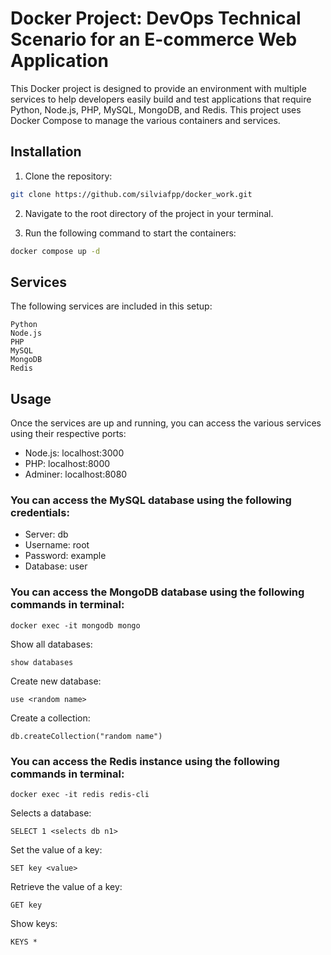# Docker Project: DevOps Technical Scenario for an E-commerce Web Application

This Docker project is designed to provide an environment with multiple services to help developers easily build and test applications that require Python, Node.js, PHP, MySQL, MongoDB, and Redis. This project uses Docker Compose to manage the various containers and services.

## Installation

1. Clone the repository:

```bash
git clone https://github.com/silviafpp/docker_work.git
```
2. Navigate to the root directory of the project in your terminal.

3. Run the following command to start the containers:

```bash
docker compose up -d
```
## Services
The following services are included in this setup:

    Python
    Node.js
    PHP
    MySQL
    MongoDB
    Redis
    
## Usage

Once the services are up and running, you can access the various services using their respective ports:

- Node.js: localhost:3000
- PHP: localhost:8000
- Adminer: localhost:8080

### You can access the MySQL database using the following credentials:

- Server: db
- Username: root
- Password: example
- Database: user

### You can access the MongoDB database using the following commands in terminal:

```
docker exec -it mongodb mongo
```
Show all databases:
```
show databases
```
Create new database:
```
use <random name>
```
Create a collection:
```
db.createCollection("random name")
```

### You can access the Redis instance using the following commands in terminal:

```
docker exec -it redis redis-cli
```
Selects a database:
```
SELECT 1 <selects db n1>
```
Set the value of a key:
```
SET key <value>
```
Retrieve the value of a key:
```
GET key
```
Show keys:
```
KEYS *
```


